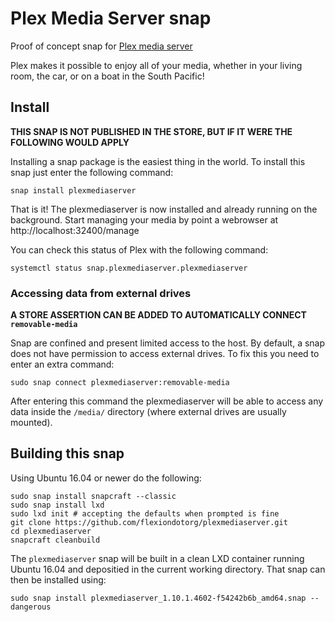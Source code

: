 # Plex Media Server snap

Proof of concept snap for [Plex media server](https://plex.tv)

Plex makes it possible to enjoy all of your media, whether in your living
room, the car, or on a boat in the South Pacific!

## Install

**THIS SNAP IS NOT PUBLISHED IN THE STORE, BUT IF IT WERE THE FOLLOWING WOULD APPLY**

Installing a snap package is the easiest thing in the world. To install this
snap just enter the following command:

    snap install plexmediaserver

That is it! The plexmediaserver is now installed and already running on the
background. Start managing your media by point a webrowser at
http://localhost:32400/manage

You can check this status of Plex with the following command:

    systemctl status snap.plexmediaserver.plexmediaserver

### Accessing data from external drives

**A STORE ASSERTION CAN BE ADDED TO AUTOMATICALLY CONNECT `removable-media`**

Snap are confined and present limited access to the host. By default, a snap
does not have permission to access external drives. To fix this you need to
enter an extra command:

    sudo snap connect plexmediaserver:removable-media

After entering this command the plexmediaserver will be able to access any
data inside the `/media/` directory (where external drives are usually mounted).

## Building this snap

Using Ubuntu 16.04 or newer do the following:

```
sudo snap install snapcraft --classic
sudo snap install lxd
sudo lxd init # accepting the defaults when prompted is fine
git clone https://github.com/flexiondotorg/plexmediaserver.git
cd plexmediaserver
snapcraft cleanbuild
```

The `plexmediaserver` snap will be built in a clean LXD container running 
Ubuntu 16.04 and depositied in the current working directory. That snap can 
then be installed using:

    sudo snap install plexmediaserver_1.10.1.4602-f54242b6b_amd64.snap --dangerous
